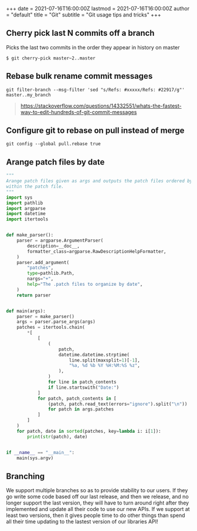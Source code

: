 +++
date = 2021-07-16T16:00:00Z
lastmod = 2021-07-16T16:00:00Z
author = "default"
title = "Git"
subtitle = "Git usage tips and tricks"
+++

## Cherry pick last N commits off a branch

Picks the last two commits in the order they appear in history on master

```console
$ git cherry-pick master~2..master
```

## Rebase bulk rename commit messages

```console
git filter-branch --msg-filter 'sed "s/Refs: #xxxxx/Refs: #22917/g"' master..my_branch
```

> https://stackoverflow.com/questions/14332551/whats-the-fastest-way-to-edit-hundreds-of-git-commit-messages

## Configure git to rebase on pull instead of merge

```console
git config --global pull.rebase true
```

## Arange patch files by date

```python
"""
Arange patch files given as args and outputs the patch files ordered by the date
within the patch file.
"""
import sys
import pathlib
import argparse
import datetime
import itertools


def make_parser():
    parser = argparse.ArgumentParser(
        description=__doc__,
        formatter_class=argparse.RawDescriptionHelpFormatter,
    )
    parser.add_argument(
        "patches",
        type=pathlib.Path,
        nargs="+",
        help="The .patch files to organize by date",
    )
    return parser


def main(args):
    parser = make_parser()
    args = parser.parse_args(args)
    patches = itertools.chain(
        *[
            [
                (
                    patch,
                    datetime.datetime.strptime(
                        line.split(maxsplit=1)[-1],
                        "%a, %d %b %Y %H:%M:%S %z",
                    ),
                )
                for line in patch_contents
                if line.startswith("Date:")
            ]
            for patch, patch_contents in [
                (patch, patch.read_text(errors="ignore").split("\n"))
                for patch in args.patches
            ]
        ]
    )
    for patch, date in sorted(patches, key=lambda i: i[1]):
        print(str(patch), date)


if __name__ == "__main__":
    main(sys.argv)
```

## Branching

We support multiple branches so as to provide stability to our users.
If they go write some code based off our last release, and then we
release, and no longer support the last version, they will have to
turn around right after they implemented and update all their code to
use our new APIs. If we support at least two versions, then it gives
people time to do other things than spend all their time updating to
the lastest version of our libraries API!
